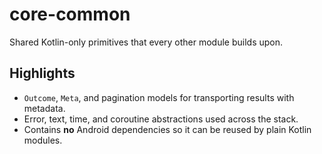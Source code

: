 # core-common

Shared Kotlin-only primitives that every other module builds upon.

## Highlights

- `Outcome`, `Meta`, and pagination models for transporting results with metadata.
- Error, text, time, and coroutine abstractions used across the stack.
- Contains **no** Android dependencies so it can be reused by plain Kotlin modules.